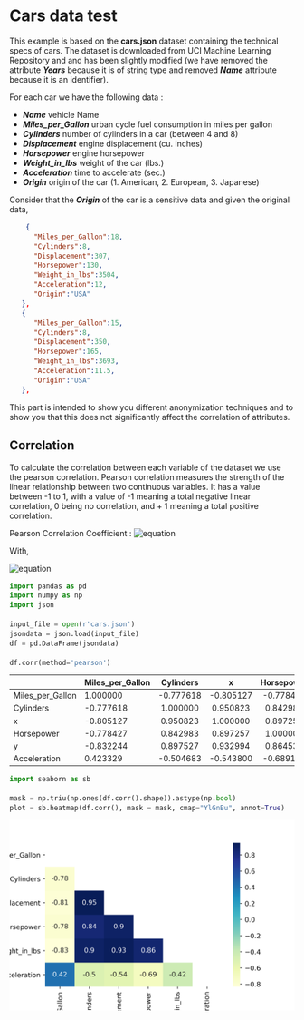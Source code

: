 # Cars data test

This example is based on the **cars.json** dataset containing the technical specs of cars.
The dataset is downloaded from UCI Machine Learning Repository and and has been slightly modified (we have removed the attribute ***Years*** because it is of string type and removed ***Name*** attribute because it is an identifier).

For each car we have the following data :

- ***Name*** vehicle Name
- ***Miles_per_Gallon*** urban cycle fuel consumption in miles per gallon
- ***Cylinders*** number of cylinders in a car (between 4 and 8)
- ***Displacement*** engine displacement (cu. inches)
- ***Horsepower*** engine horsepower
- ***Weight_in_lbs*** weight of the car (lbs.)
- ***Acceleration*** time to accelerate (sec.)
- ***Origin*** origin of the car (1. American, 2. European, 3. Japanese)

Consider that the ***Origin*** of the car is a sensitive data and given the original data,

```json
    {
      "Miles_per_Gallon":18,
      "Cylinders":8,
      "Displacement":307,
      "Horsepower":130,
      "Weight_in_lbs":3504,
      "Acceleration":12,
      "Origin":"USA"
   },
   {
      "Miles_per_Gallon":15,
      "Cylinders":8,
      "Displacement":350,
      "Horsepower":165,
      "Weight_in_lbs":3693,
      "Acceleration":11.5,
      "Origin":"USA"
   },
```

This part is intended to show you different anonymization techniques and to show you that this does not significantly affect the correlation of attributes.

## Correlation

To calculate the correlation between each variable of the dataset we use the pearson correlation.
Pearson correlation measures the strength of the linear relationship between two continuous variables. It has a value between -1 to 1, with a value of -1 meaning a total negative linear correlation, 0 being no correlation, and + 1 meaning a total positive correlation.

Pearson Correlation Coefficient :
![equation](https://latex.codecogs.com/svg.image?%5Crho(x,y)%20=%20%5Cfrac%7B%5Csum%20%5Cleft%20%5B%20%5Cleft%20(%20x_%7Bi%7D%20-%20%5Cbar%7Bx%7D%20%5Cright%20)%20*%20%5Cleft%20(%20y_%7Bi%7D%20-%20%5Cbar%7By%7D%20%5Cright%20)%20%20%5Cright%20%5D%7D%7B%5Csigma_%7Bx%7D%20*%20%5Csigma_%7By%7D%7D)

With,

![equation](https://latex.codecogs.com/svg.image?%5Cinline%20%5C%5C%5Cbar%7Bx%7D%20%5Ctext%7B%20:%20mean%20of%20x%20variable.%7D%20%5C%5C%5Cbar%7By%7D%20%5Ctext%7B%20:%20mean%20of%20y%20variable.%7D%20%5C%5C%5Csigma_x%20%5Ctext%7B%20:%20standart%20deviation%20of%20x%20variable.%7D%20%5C%5C%5Csigma_y%20%5Ctext%7B%20:%20standart%20deviation%20of%20y%20variable.%7D)

```python
import pandas as pd
import numpy as np
import json

input_file = open(r'cars.json')
jsondata = json.load(input_file)
df = pd.DataFrame(jsondata)

df.corr(method='pearson')
```

|                  | Miles_per_Gallon | Cylinders |     x     | Horsepower |     y     | Acceleration |
|------------------|------------------|:---------:|:---------:|:----------:|:---------:|:------------:|
| Miles_per_Gallon |     1.000000     | -0.777618 | -0.805127 |  -0.778427 | -0.832244 |   0.423329   |
| Cylinders        |     -0.777618    |  1.000000 |  0.950823 |  0.842983  |  0.897527 |   -0.504683  |
| x                |     -0.805127    |  0.950823 |  1.000000 |  0.897257  |  0.932994 |   -0.543800  |
| Horsepower       |     -0.778427    |  0.842983 |  0.897257 |  1.000000  |  0.864538 |   -0.689196  |
| y                |     -0.832244    |  0.897527 |  0.932994 |  0.864538  |  1.000000 |   -0.416839  |
| Acceleration     |     0.423329     | -0.504683 | -0.543800 |  -0.689196 | -0.416839 |   1.000000   |

```python
import seaborn as sb

mask = np.triu(np.ones(df.corr().shape)).astype(np.bool)
plot = sb.heatmap(df.corr(), mask = mask, cmap="YlGnBu", annot=True)
```

![correlation](correlation_cars.png)
